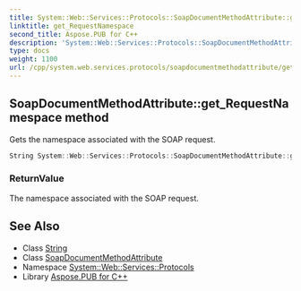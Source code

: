 ```yaml
---
title: System::Web::Services::Protocols::SoapDocumentMethodAttribute::get_RequestNamespace method
linktitle: get_RequestNamespace
second_title: Aspose.PUB for C++
description: 'System::Web::Services::Protocols::SoapDocumentMethodAttribute::get_RequestNamespace method. Gets the namespace associated with the SOAP request in C++.'
type: docs
weight: 1100
url: /cpp/system.web.services.protocols/soapdocumentmethodattribute/get_requestnamespace/
---
```

## SoapDocumentMethodAttribute::get_RequestNamespace method


Gets the namespace associated with the SOAP request.

```cpp
String System::Web::Services::Protocols::SoapDocumentMethodAttribute::get_RequestNamespace()
```


### ReturnValue

The namespace associated with the SOAP request.

## See Also

* Class [String](../../../system/string/)
* Class [SoapDocumentMethodAttribute](../)
* Namespace [System::Web::Services::Protocols](../../)
* Library [Aspose.PUB for C++](../../../)
